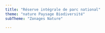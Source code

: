 ```yaml
---
title: "Réserve intégrale de parc national"
theme: "nature Paysage Biodiversité"
subTheme: "Zonages Nature"

---
```

